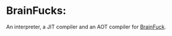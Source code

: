 # BrainFucks:
An interpreter, a JIT compiler and an AOT compiler for [BrainFuck](https://en.wikipedia.org/wiki/Brainfuck).
